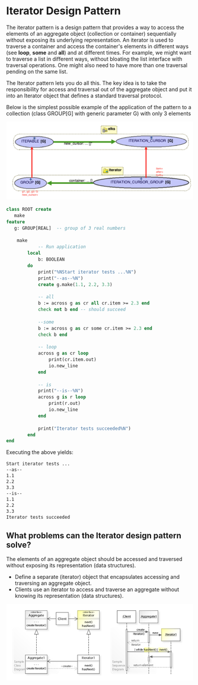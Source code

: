 # Iterator Design Pattern

The iterator pattern is a design pattern that provides a way to access the elements of an aggregate object (collection or container) sequentially without exposing its underlying representation. An iterator is used to traverse a container and access the container's elements in different ways (see **loop**, **some** and **all**) and at different times. For example, we might want to traverse a list in different ways, without bloating the list interface with traversal operations.  One might also need to have more than one traversal pending on the same list. 

The Iterator pattern lets you do all this. The key idea is to take the responsibility for access and traversal out of the aggregate object and put it into an Iterator object that defines a standard traversal protocol.

Below is the simplest possible example of the application of the pattern to a collection (class GROUP[G] with generic parameter G) with only 3 elements 

![](docs/iterator.png)

```eiffel
class ROOT create 
   make
feature
   g: GROUP[REAL]  -- group of 3 real numbers

	make
			-- Run application
		local
			b: BOOLEAN
		do
			print("%NStart iterator tests ...%N")
			print("--as--%N")
			create g.make(1.1, 2.2, 3.3)

			-- all
			b := across g as cr all cr.item >= 2.3 end
			check not b end -- should succeed

			--some
			b := across g as cr some cr.item >= 2.3 end
			check b end

			-- loop
			across g as cr loop
				print(cr.item.out)
				io.new_line
			end

			-- is
			print("--is--%N")
			across g is r loop
				print(r.out)
				io.new_line
			end

			print("Iterator tests succeeded%N")
		end
end
```

Executing the above yields:

```
Start iterator tests ...
--as--
1.1
2.2
3.3
--is--
1.1
2.2
3.3
Iterator tests succeeded
```

## What problems can the Iterator design pattern solve?

The elements of an aggregate object should be accessed and traversed without exposing its representation (data structures).

* Define a separate (iterator) object that encapsulates accessing and traversing an aggregate object.
* Clients use an iterator to access and traverse an aggregate without knowing its representation (data structures).

![](docs/uml-iterator.jpg)


